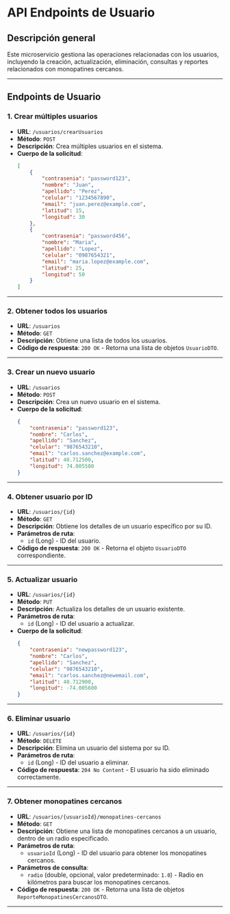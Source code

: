# API Endpoints de Usuario

## Descripción general
Este microservicio gestiona las operaciones relacionadas con los usuarios, incluyendo la creación, actualización, eliminación, consultas y reportes relacionados con monopatines cercanos.

---

## Endpoints de Usuario

### 1. Crear múltiples usuarios
- **URL**: `/usuarios/crearUsuarios`
- **Método**: `POST`
- **Descripción**: Crea múltiples usuarios en el sistema.
- **Cuerpo de la solicitud**:
    ```json
    [
        {
            "contrasenia": "password123",
            "nombre": "Juan",
            "apellido": "Perez",
            "celular": "1234567890",
            "email": "juan.perez@example.com",
            "latitud": 15,
            "longitud": 30
        },
        {
            "contrasenia": "password456",
            "nombre": "Maria",
            "apellido": "Lopez",
            "celular": "0987654321",
            "email": "maria.lopez@example.com",
            "latitud": 25,
            "longitud": 50
        }
    ]
    ```

---

### 2. Obtener todos los usuarios
- **URL**: `/usuarios`
- **Método**: `GET`
- **Descripción**: Obtiene una lista de todos los usuarios.
- **Código de respuesta**: `200 OK` - Retorna una lista de objetos `UsuarioDTO`.

---

### 3. Crear un nuevo usuario
- **URL**: `/usuarios`
- **Método**: `POST`
- **Descripción**: Crea un nuevo usuario en el sistema.
- **Cuerpo de la solicitud**:
    ```json
    {
        "contrasenia": "password123",
        "nombre": "Carlos",
        "apellido": "Sanchez",
        "celular": "9876543210",
        "email": "carlos.sanchez@example.com",
        "latitud": 40.712500,
        "longitud": 74.005500
    }
    ```
---

### 4. Obtener usuario por ID
- **URL**: `/usuarios/{id}`
- **Método**: `GET`
- **Descripción**: Obtiene los detalles de un usuario específico por su ID.
- **Parámetros de ruta**:
    - `id` (Long) - ID del usuario.
- **Código de respuesta**: `200 OK` - Retorna el objeto `UsuarioDTO` correspondiente.

---

### 5. Actualizar usuario
- **URL**: `/usuarios/{id}`
- **Método**: `PUT`
- **Descripción**: Actualiza los detalles de un usuario existente.
- **Parámetros de ruta**:
    - `id` (Long) - ID del usuario a actualizar.
- **Cuerpo de la solicitud**:
    ```json
    {
        "contrasenia": "newpassword123",
        "nombre": "Carlos",
        "apellido": "Sanchez",
        "celular": "9876543210",
        "email": "carlos.sanchez@newemail.com",
        "latitud": 40.712900,
        "longitud": -74.005600
    }
    ```
---

### 6. Eliminar usuario
- **URL**: `/usuarios/{id}`
- **Método**: `DELETE`
- **Descripción**: Elimina un usuario del sistema por su ID.
- **Parámetros de ruta**:
    - `id` (Long) - ID del usuario a eliminar.
- **Código de respuesta**: `204 No Content` - El usuario ha sido eliminado correctamente.

---

### 7. Obtener monopatines cercanos
- **URL**: `/usuarios/{usuarioId}/monopatines-cercanos`
- **Método**: `GET`
- **Descripción**: Obtiene una lista de monopatines cercanos a un usuario, dentro de un radio especificado.
- **Parámetros de ruta**:
    - `usuarioId` (Long) - ID del usuario para obtener los monopatines cercanos.
- **Parámetros de consulta**:
    - `radio` (double, opcional, valor predeterminado: `1.0`) - Radio en kilómetros para buscar los monopatines cercanos.
- **Código de respuesta**: `200 OK` - Retorna una lista de objetos `ReporteMonopatinesCercanosDTO`.

---
